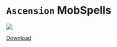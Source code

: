 # `Ascension` MobSpells
[<img src="https://img.shields.io/github/downloads/mattibalize-lab/MobSpells/latest/total">](https://github.com/mattibalize-lab/MobSpells/releases/latest)

[Download](https://github.com/mattibalize-lab/MobSpells/releases/download/latest/MobSpells.zip)
